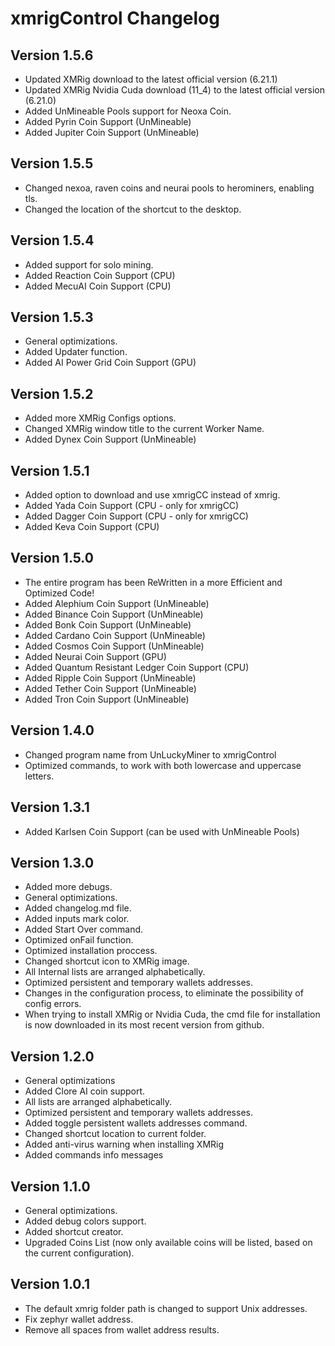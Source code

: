 # xmrigControl Changelog

## Version 1.5.6
- Updated XMRig download to the latest official version (6.21.1)
- Updated XMRig Nvidia Cuda download (11_4) to the latest official version (6.21.0)
- Added UnMineable Pools support for Neoxa Coin.
- Added Pyrin Coin Support (UnMineable)
- Added Jupiter Coin Support (UnMineable)

## Version 1.5.5
- Changed nexoa, raven coins and neurai pools to herominers, enabling tls.
- Changed the location of the shortcut to the desktop.

## Version 1.5.4
- Added support for solo mining.
- Added Reaction Coin Support (CPU)
- Added MecuAI Coin Support (CPU)

## Version 1.5.3
- General optimizations.
- Added Updater function.
- Added AI Power Grid Coin Support (GPU)

## Version 1.5.2
- Added more XMRig Configs options.
- Changed XMRig window title to the current Worker Name.
- Added Dynex Coin Support (UnMineable)

## Version 1.5.1
- Added option to download and use xmrigCC instead of xmrig.
- Added Yada Coin Support (CPU - only for xmrigCC)
- Added Dagger Coin Support (CPU - only for xmrigCC)
- Added Keva Coin Support (CPU)

## Version 1.5.0
- The entire program has been ReWritten in a more Efficient and Optimized Code!
- Added Alephium Coin Support (UnMineable)
- Added Binance Coin Support (UnMineable)
- Added Bonk Coin Support (UnMineable)
- Added Cardano Coin Support (UnMineable)
- Added Cosmos Coin Support (UnMineable)
- Added Neurai Coin Support (GPU)
- Added Quantum Resistant Ledger Coin Support (CPU)
- Added Ripple Coin Support (UnMineable)
- Added Tether Coin Support (UnMineable)
- Added Tron Coin Support (UnMineable)

## Version 1.4.0
- Changed program name from UnLuckyMiner to xmrigControl
- Optimized commands, to work with both lowercase and uppercase letters.

## Version 1.3.1
- Added Karlsen Coin Support (can be used with UnMineable Pools)

## Version 1.3.0
- Added more debugs.
- General optimizations.
- Added changelog.md file.
- Added inputs mark color.
- Added Start Over command.
- Optimized onFail function.
- Optimized installation proccess.
- Changed shortcut icon to XMRig image. 
- All Internal lists are arranged alphabetically.
- Optimized persistent and temporary wallets addresses.
- Changes in the configuration process, to eliminate the possibility of config errors.
- When trying to install XMRig or Nvidia Cuda, the cmd file for installation is now downloaded in its most recent version from github.

## Version 1.2.0
- General optimizations
- Added Clore AI coin support.
- All lists are arranged alphabetically.
- Optimized persistent and temporary wallets addresses.
- Added toggle persistent wallets addresses command.
- Changed shortcut location to current folder.
- Added anti-virus warning when installing XMRig
- Added commands info messages

## Version 1.1.0
- General optimizations.
- Added debug colors support.
- Added shortcut creator.
- Upgraded Coins List (now only available coins will be listed, based on the current configuration).

## Version 1.0.1
- The default xmrig folder path is changed to support Unix addresses.
- Fix zephyr wallet address.
- Remove all spaces from wallet address results.